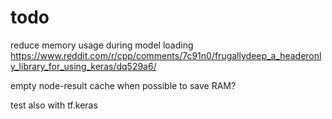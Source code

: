 # todo

reduce memory usage during model loading
https://www.reddit.com/r/cpp/comments/7c91n0/frugallydeep_a_headeronly_library_for_using_keras/dq529a6/

empty node-result cache when possible to save RAM?

test also with tf.keras